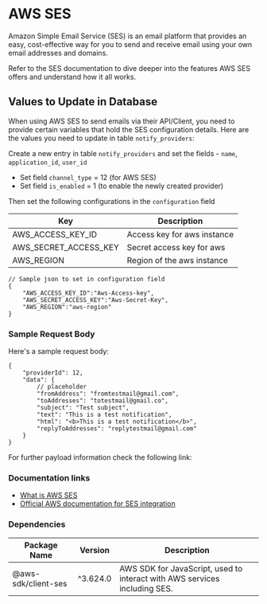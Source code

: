 # AWS SES

Amazon Simple Email Service (SES) is an email platform that provides an easy, cost-effective way for you to send and receive email using your own email addresses and domains.

Refer to the SES documentation to dive deeper into the features AWS SES offers and understand how it all works.

## Values to Update in Database

When using AWS SES to send emails via their API/Client, you need to provide certain variables that hold the SES configuration details. Here are the values you need to update in table `notify_providers`:

Create a new entry in table `notify_providers` and set the fields - `name`, `application_id`, `user_id`

- Set field `channel_type` = 12 (for AWS SES)
- Set field `is_enabled` = 1 (to enable the newly created provider)

Then set the following configurations in the `configuration` field

| Key                   | Description                 |
| --------------------- | --------------------------- |
| AWS_ACCESS_KEY_ID     | Access key for aws instance |
| AWS_SECRET_ACCESS_KEY | Secret access key for aws   |
| AWS_REGION            | Region of the aws instance  |

```jsonc
// Sample json to set in configuration field
{
    "AWS_ACCESS_KEY_ID":"Aws-Access-key",
    "AWS_SECRET_ACCESS_KEY":"Aws-Secret-Key",
    "AWS_REGION":"aws-region"
}
```

### Sample Request Body

Here's a sample request body:

```jsonc
{
    "providerId": 12,
    "data": {
        // placeholder
        "fromAddress": "fromtestmail@gmail.com",
        "toAddresses": "totestmail@gmail.co",
        "subject": "Test subject",
        "text": "This is a test notification",
        "html": "<b>This is a test notification</b>",
        "replyToAddresses": "replytestmail@gmail.com"
    }
}
```
For further payload information check the following link:

### Documentation links

- [What is AWS SES](https://docs.aws.amazon.com/ses/latest/dg/Welcome.html)
- [Official AWS documentation for SES integration](https://docs.aws.amazon.com/sdk-for-javascript/v3/developer-guide/ses-examples-sending-email.html#ses-examples-sending-emails-prerequisites)

### Dependencies

| Package Name        | Version  | Description                                                               |
| ------------------- | -------- | ------------------------------------------------------------------------- |
| @aws-sdk/client-ses | ^3.624.0 | AWS SDK for JavaScript, used to interact with AWS services including SES. |
